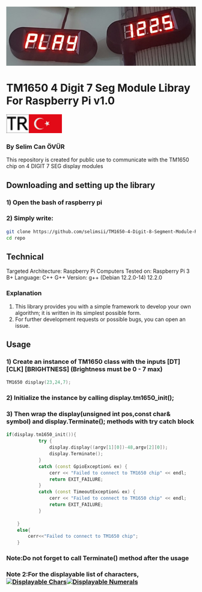 ![Display Module](img/3.jpg)

# TM1650 4 Digit 7 Seg Module Libray For Raspberry Pi v1.0

[![TR](https://github.com/selimsii/TM1650-4-Digit-7-Segment-Display-Module-Raspberry-Pi/blob/main/img/tr.svg)](README_TR.md)

### By Selim Can ÖVÜR

This repository is created for public use to communicate with the TM1650 chip on 4 DIGIT 7 SEG display modules


## Downloading and setting up the library

### 1) Open the bash of raspberry pi
### 2) Simply write:

```bash
git clone https://github.com/selimsii/TM1650-4-Digit-8-Segment-Module-Raspberry-Pi.git
cd repo
```

## Technical
Targeted Architecture: Raspberry Pi Computers
Tested on: Raspberry Pi 3 B+
Language: C++
G++ Version: g++ (Debian 12.2.0-14) 12.2.0



### Explanation

1) This library provides you with a simple framework to develop your own algorithm; it is written in its simplest possible form.
2) For further development requests or possible bugs, you can open an issue.

  
## Usage

### 1) Create an instance of TM1650 class with the inputs [DT] [CLK] [BRIGHTNESS] (Brightness must be 0 - 7 max)
```C++
TM1650 display(23,24,7);
```

### 2) Initialize the instance by calling display.tm1650_init(); 
### 3) Then wrap the display(unsigned int pos,const char& symbol) and display.Terminate(); methods with try catch block

```C++
if(display.tm1650_init()){
			try {   
				display.display((argv[1][0])-48,argv[2][0]);
				display.Terminate();
			}
			catch (const GpioException& ex) {
				cerr << "Failed to connect to TM1650 chip" << endl;
				return EXIT_FAILURE;
			}
			catch (const TimeoutException& ex) {
				cerr << "Failed to connect to TM1650 chip" << endl;
				return EXIT_FAILURE;
			}	
		
	}
	else{
		cerr<<"Failed to connect to TM1650 chip";
	}
```

### Note:Do not forget to call Terminate() method after the usage
### Note 2:For the displayable list of characters,  [![Displayable Chars](https://img.shields.io/badge/Button-Click%20Me-brightgreen)](https://github.com/selimsii/TM1650-4-Digit-7-Segment-Display-Module-Raspberry-Pi/blob/main/img/Seven_seg_characthers.png)[![Displayable Numerals](https://img.shields.io/badge/Button-Click%20Me-brightgreen)](https://github.com/selimsii/TM1650-4-Digit-7-Segment-Display-Module-Raspberry-Pi/blob/main/img/seven_seg_numbers.png)


